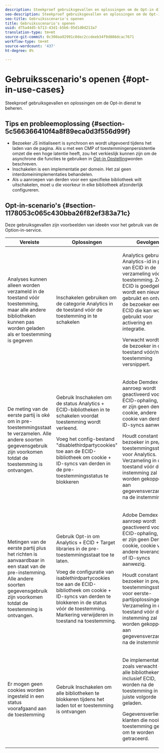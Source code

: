 ```yaml
---
description: Steekproef gebruiksgevallen en oplossingen om de Opt-in dienst te beheren.
seo-description: Steekproef gebruiksgevallen en oplossingen om de Opt-in dienst te beheren.
seo-title: Gebruiksscenario's openen
title: Gebruiksscenario's openen
uuid: d75a44d5-b713-43d1-b5b6-95d1d0d213a7
translation-type: tm+mt
source-git-commit: 0c300aa92991c0dec2ccdeeb34f9d886dcac7671
workflow-type: tm+mt
source-wordcount: '437'
ht-degree: 0%

---
```



# Gebruiksscenario&#39;s openen {#opt-in-use-cases}

Steekproef gebruiksgevallen en oplossingen om de Opt-in dienst te beheren.

## Tips en probleemoplossing {#section-5c566366410f4a8f89eca0d3f556d99f}

* Bezoeker JS initialiseert is synchroon en wordt uitgevoerd tijdens het laden van de pagina. Als u met een CMP of toestemmingenpersistentie omzet die een hoge latentie heeft, zou het verkieslijk kunnen zijn om de asynchrone die functies te gebruiken in [Opt-in Opstelling](../../implementation-guides/opt-in-service/getting-started.md#section-cf9ab638780141c9b62dc57cf00b7047)worden beschreven.
* Inschakelen is een implementatie per domein. Het zal geen interdomeinimplementaties behandelen.
* Als u aanroepen van derden voor een specifieke bibliotheek wilt uitschakelen, moet u die voorkeur in elke bibliotheek afzonderlijk configureren.

## Opt-in-scenario&#39;s {#section-1178053c065c430bba26f82ef383a71c}

Deze gebruiksgevallen zijn voorbeelden van ideeën voor het gebruik van de Option-in-service.

<table id="table_83C85343611344D8A8315157C1B4240F"> 
 <thead> 
  <tr> 
   <th colname="col1" class="entry"> Vereiste </th> 
   <th colname="col2" class="entry"> Oplossingen </th> 
   <th colname="col3" class="entry"> Gevolgen </th> 
  </tr>
 </thead>
 <tbody> 
  <tr> 
   <td colname="col1"> <p>Analyses kunnen alleen worden verzameld in de toestand vóór toestemming, maar alle andere bibliotheken kunnen pas worden geladen als er toestemming is gegeven </p> </td> 
   <td colname="col2"> <p>Inschakelen gebruiken om de categorie Analytics in de toestand vóór de toestemming in te schakelen </p> </td> 
   <td colname="col3"> <p>Analytics gebruikt de Analytics-id in plaats van ECID in de verzameling vóór toestemming. Zodra ECID is goedgekeurd, wordt een nieuwe id gebruikt en ontvangt de bezoeker een ECID die kan worden gebruikt voor activering en integratie. </p> <p>Verwacht wordt dat de bezoeker in de toestand vóór/na de toestemming versnippert. </p> </td> 
  </tr> 
  <tr> 
   <td colname="col1"> <p>De meting van de eerste partij is oké om in pre-toestemmingsstaat te verzamelen. Alle andere soorten gegevensgebruik zijn voorkomen totdat de toestemming is ontvangen. </p> </td> 
   <td colname="col2"> <p>Gebruik Inschakelen om de status Analytics + ECID-bibliotheken in te schakelen voordat toestemming wordt verleend. </p> <p>Voeg het config-bestand "disablethirdpartycookies" toe aan de ECID-bibliotheek om cookie + ID-syncs van derden in de pre-toestemmingsstatus te blokkeren </p> </td> 
   <td colname="col3"> <p>Adobe Demdex-aanroep wordt geactiveerd voor ECID-ophaling, maar er zijn geen demdex-cookie, andere cookie van derden of ID-syncs aanwezig. </p> <p>Houdt constant bezoeker in pre/post toestemmingsstaat voor Analytics. Verzameling in de toestand vóór de instemming zal worden gekoppeld aan gegevensverzameling na de instemming. </p> </td> 
  </tr> 
  <tr> 
   <td colname="col1"> <p>Metingen van de eerste partij plus het richten is aanvaardbaar in een staat van de pre-instemming. Alle andere soorten gegevensgebruik zijn voorkomen totdat de toestemming is ontvangen. </p> </td> 
   <td colname="col2"> <p>Gebruik Opt-in om Analytics + ECID + Target libraries in de pre-toestemmingsstaat toe te laten. </p> <p>Voeg de <span class="codeph"> configuratie van isablethirdpartycookies</span> toe aan de ECID-bibliotheek om cookie + ID-syncs van derden te blokkeren in de status vóór de toestemming. Markering verwijderen in toestand na toestemming. </p> </td> 
   <td colname="col3"> <p>Adobe Demdex-aanroep wordt geactiveerd voor ECID-ophaling, maar er zijn geen Demdex-cookie, cookie van andere leveranciers of ID-syncs aanwezig. </p> <p>Houdt constant bezoeker in pre/post toestemmingsstaat voor eerste-partijoplossingen. Verzameling in de toestand vóór de instemming zal worden gekoppeld aan gegevensverzameling na de instemming. </p> </td> 
  </tr> 
  <tr> 
   <td colname="col1"> <p>Er mogen geen cookies worden ingesteld in een status voorafgaand aan de toestemming </p> </td> 
   <td colname="col2"> <p>Gebruik Inschakelen om alle bibliotheken te blokkeren tijdens het laden tot er toestemming is ontvangen </p> </td> 
   <td colname="col3"> <p>De implementatie is zoals verwacht en alle bibliotheken, inclusief ECID, worden na de toestemming in de juiste volgorde geladen. </p> <p>Gegevensverlies voor klanten die nooit toestemming geven om te worden getraceerd. </p> </td> 
  </tr> 
 </tbody> 
</table>

